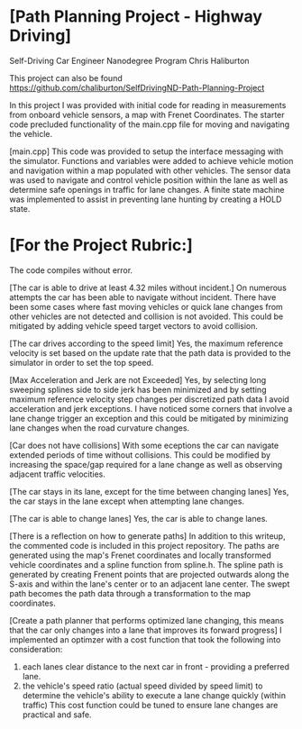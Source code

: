 # [Path Planning Project - Highway Driving]
Self-Driving Car Engineer Nanodegree Program
Chris Haliburton

This project can also be found https://github.com/chaliburton/SelfDrivingND-Path-Planning-Project

In this project I was provided with initial code for reading in measurements from onboard vehicle sensors, a map with Frenet Coordinates.  The starter code precluded functionality of the main.cpp file for moving and navigating the vehicle.

[main.cpp]
This code was provided to setup the interface messaging with the simulator.  Functions and variables were added to achieve vehicle motion and navigation within a map populated with other vehicles.  The sensor data was used to navigate and control vehicle position within the lane as well as determine safe openings in traffic for lane changes.  A finite state machine was implemented to assist in preventing lane hunting by creating a HOLD state. 

# [For the Project Rubric:]
The code compiles without error.

[The car is able to drive at least 4.32 miles without incident.]
On numerous attempts the car has been able to navigate without incident.  There have been some cases where fast moving vehicles or quick lane changes from other vehicles are not detected and collision is not avoided.  This could be mitigated by adding vehicle speed target vectors to avoid collision.

[The car drives according to the speed limit]
Yes, the maximum reference velocity is set based on the update rate that the path data is provided to the simulator in order to set the top speed.  

[Max Acceleration and Jerk are not Exceeded]
Yes, by selecting long sweeping splines side to side jerk has been minimized and by setting maximum reference velocity step changes per discretized path data I avoid acceleration and jerk exceptions.  I have noticed some corners that involve a lane change trigger an exception and this could be mitigated by minimizing lane changes when the road curvature changes.

[Car does not have collisions]
With some eceptions the car can navigate extended periods of time without collisions.  This could be modified by increasing the space/gap required for a lane change as well as observing adjacent traffic velocities.

[The car stays in its lane, except for the time between changing lanes]
Yes, the car stays in the lane except when attempting lane changes.

[The car is able to change lanes]
Yes, the car is able to change lanes.


[There is a reflection on how to generate paths]
In addition to this writeup, the commented code is included in this project repository.
The paths are generated using the map's Frenet coordinates and locally transformed vehicle coordinates and a spline function from spline.h.  The spline path is generated by creating Frenent points that are projected outwards along the S-axis and within the lane's center or to an adjacent lane center.  The swept path becomes the path data through a transformation to the map coordinates.

[Create a path planner that performs optimized lane changing, this means that the car only changes into a lane that improves its forward progress]
I implemented an optimzer with a cost function that took the following into consideration:
1) each lanes clear distance to the next car in front - providing a preferred lane.
2) the vehicle's speed ratio (actual speed divided by speed limit) to determine the vehicle's ability to execute a lane change quickly (within traffic)
This cost function could be tuned to ensure lane changes are practical and safe.
